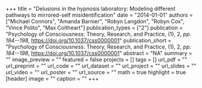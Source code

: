 +++
title = "Delusions in the hypnosis laboratory:  Modeling different pathways to mirrored-self misidentification"
date = "2014-01-01"
authors = ["Michael Connors", "Amanda Barnier", "Robyn Langdon", "Robyn Cox", "Vince Polito", "Max Coltheart"]
publication_types = ["2"]
publication = "Psychology of Consciousness: Theory, Research, and Practice, (1), 2, _pp. 184--198_, https://doi.org/10.1037/css0000001"
publication_short = "Psychology of Consciousness: Theory, Research, and Practice, (1), 2, _pp. 184--198_, https://doi.org/10.1037/css0000001"
abstract = "NA"
summary = ""
image_preview = ""
featured = false
projects = []
tags = []
url_pdf = ""
url_preprint = ""
url_code = ""
url_dataset = ""
url_project = ""
url_slides = ""
url_video = ""
url_poster = ""
url_source = ""
math = true
highlight = true
[header]
image = ""
caption = ""
+++

